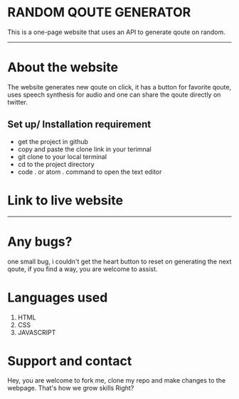 # RANDOM QOUTE GENERATOR

This is a one-page website that uses an API to generate qoute on random.

---
# About the website

The website generates new qoute on click, it has a button for favorite qoute, uses speech synthesis for audio and one can share the qoute directly on twitter.

## Set up/ Installation requirement

- get the project in github
- copy and paste the clone link in your terimnal
- git clone  to your local terminal
- cd to the project directory
- code . or atom . command to open the text editor

# Link to live website

---
# Any bugs?
 one small bug, i couldn't get the heart button to reset on generating the next qoute, if you find a way, you are welcome to assist.

 # Languages used

 1. HTML
 2. CSS
 3. JAVASCRIPT

 # Support and contact

Hey, you are welcome to fork me, clone my repo and make changes to the webpage. That's how we grow skills Right?